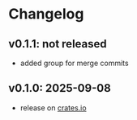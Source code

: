 # Changelog

## v0.1.1: not released
- added group for merge commits

## v0.1.0: 2025-09-08
- release on [crates.io](https://crates.io/crates/git-today)
